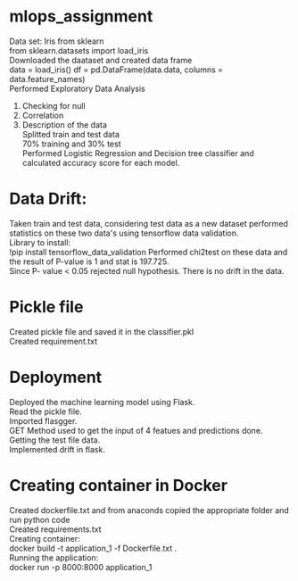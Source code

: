 # mlops_assignment
Data set: Iris from sklearn <br>
from sklearn.datasets import load_iris <br>
Downloaded the daataset and created data frame <br>
data = load_iris()
df = pd.DataFrame(data.data, columns = data.feature_names) <br>
Performed Exploratory Data Analysis <br>
1. Checking for null
2. Correlation
3. Description of the data <br>
Splitted train and test data <br>
70% training and 30% test <br>
Performed Logistic Regression and Decision tree classifier and calculated accuracy score for each model. <br>
# Data Drift:
Taken train and test data, considering test data as a new dataset performed statistics on these two data's using tensorflow data validation. <br>
Library to install: <br>
!pip install tensorflow_data_validation
Performed chi2test on these data and the result of P-value is 1 and stat is 197.725. <br>
Since P- value < 0.05 rejected null hypothesis. There is no drift in the data. <br>
# Pickle file
Created pickle file and saved it in the classifier.pkl <br>
Created requirement.txt 
# Deployment
Deployed the machine learning model using Flask. <br>
Read the pickle file. <br>
Imported flasgger. <br>
GET Method used to get the input of 4 featues and predictions done. <br>
Getting the test file data. <br>
Implemented drift in flask.<br>
# Creating container in Docker
Created dockerfile.txt and from anaconds copied the appropriate folder and run python code<br>
Created requirements.txt <br>
Creating container:<br> docker build -t application_1 -f Dockerfile.txt . <br>
Running the application:<br> docker run -p 8000:8000 application_1 <br>

